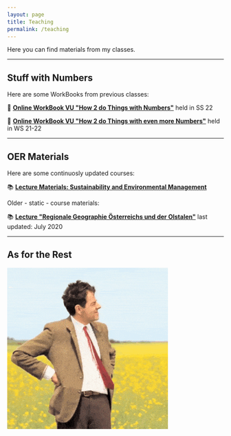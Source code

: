 ```yaml
---
layout: page
title: Teaching
permalink: /teaching
---
```


Here you can find materials from my classes.

---

## Stuff with Numbers

Here are some WorkBooks from previous classes:

📖 **[Online WorkBook VU "How 2 do Things with Numbers"](https://donkoralle.github.io/dtwn_1/)** held in SS 22

📖 **[Online WorkBook VU "How 2 do Things with even more Numbers"](https://donkoralle.github.io/dtwn_2/)** held in WS 21-22

---

## OER Materials

Here are some continuosly updated courses:

📚 **[Lecture Materials: Sustainability and Environmental Management](https://github.com/donkoralle/Lecture_Sustainabiltiy_and_Environmental_Management)**

Older - static - course materials:

📚 **[Lecture "Regionale Geographie Österreichs und der Olstalen"](https://zenodo.org/records/3966838)** last updated: July 2020

---

## As for the Rest

![Still waiting](assets/img/waiting.gif)
